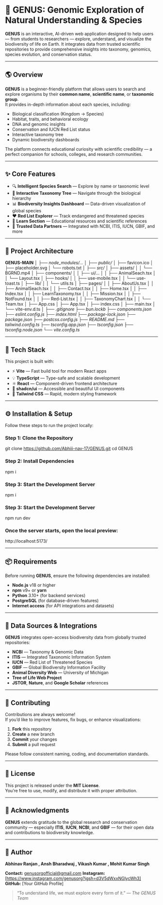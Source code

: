 # 🌿 GENUS: Genomic Exploration of Natural Understanding & Species

**GENUS** is an interactive, AI-driven web application designed to help users — from students to researchers — explore, understand, and visualize the biodiversity of life on Earth. It integrates data from trusted scientific repositories to provide comprehensive insights into taxonomy, genomics, species evolution, and conservation status.

---

## 🌎 Overview

**GENUS** is a beginner-friendly platform that allows users to search and explore organisms by their **common name**, **scientific name**, or **taxonomic group**.  
It provides in-depth information about each species, including:

- Biological classification (Kingdom → Species)
- Habitat, traits, and behavioral ecology
- DNA and genomic insights
- Conservation and IUCN Red List status
- Interactive taxonomy tree 
- Dynamic biodiversity dashboards 

The platform connects educational curiosity with scientific credibility — a perfect companion for schools, colleges, and research communities.

---

## ✨ Core Features

- 🔍 **Intelligent Species Search** — Explore by name or taxonomic level  
- 🌳 **Interactive Taxonomy Tree** — Navigate through the biological hierarchy  
- 📊 **Biodiversity Insights Dashboard** — Data-driven visualization of global species  
- ❤️ **Red List Explorer** — Track endangered and threatened species  
- 📘 **Learn Section** — Educational resources and scientific references  
- 🤝 **Trusted Data Partners** — Integrated with NCBI, ITIS, IUCN, GBIF, and more  

---

## 🧠 Project Architecture

**GENUS-MAIN**
│
├── *node_modules/...*
│ 
├── *public/*
│ ├── favicon.ico
│ ├── placeholder.svg
│ └── robots.txt
│ 
├── *src/*
│ ├── assets/
│ │ └── BGRND.mp4
│ ├── components/
│ │ ├── ui/...
│ │ ├── AnimalSeach.tsx
│ │ └── Layout.tsx
│ ├── hooks/
│ │ ├── use-mobile.tsx
│ │ └── use-toast.ts
│ ├── lib/
│ │ └── utils.ts
│ ├── pages/
│ │ ├── AboutUs.tsx
│ │ ├── AnimalSeach.tsx
│ │ ├── Contact.tsx
│ │ ├── Home.tsx
│ │ ├── Index.tsx
│ │ ├── LearnTaxonomy.tsx
│ │ ├── Mission.tsx
│ │ ├── NotFound.tsx
│ │ ├── Red-List.tsx
│ │ ├── TaxonomyChart.tsx
│ │ └── Team.tsx
│ ├── App.css
│ ├── App.tsx
│ ├── index.css
│ ├── main.tsx
│ └── vite-env.d.ts 
│
├── *.gitignore*
├── *bun.lockb*
├── *components.json*
├── *eslint.config.js*
├── *index.html*
├── *package-lock.json*
├── *package.json*
├── *postcss.config.js*
├── *README.md*
├── *tailwind.config.ts*
├── *tsconfig.app.json*
├── *tsconfig.json*
├── *tsconfig.node.json*
└── *vite.config.ts*

---

## 🧰 Tech Stack

This project is built with:

- ⚡ **Vite** — Fast build tool for modern React apps  
- 💡 **TypeScript** — Type-safe and scalable development  
- ⚛️ **React** — Component-driven frontend architecture  
- 🧩 **shadcn/ui** — Accessible and beautiful UI components  
- 🎨 **Tailwind CSS** — Rapid, modern styling framework  

---

## ⚙️ Installation & Setup

Follow these steps to run the project locally:

### Step 1: Clone the Repository

git clone https://github.com/Abhiii-nav-17/GENUS.git
cd GENUS

### Step 2: Install Dependencies

npm i

### Step 3: Start the Development Server

npm i

### Step 3: Start the Development Server

npm run dev

### Once the server starts, open the local preview:
http://localhost:5173/

---

## 📦 Requirements

Before running **GENUS**, ensure the following dependencies are installed:

- **Node.js** v18 or higher  
- **npm** v9+ or **yarn**  
- **Python** 3.10+ (for backend services)  
- **PostgreSQL** (for database-driven features)  
- **Internet access** (for API integrations and datasets)

---

## 🧬 Data Sources & Integrations

**GENUS** integrates open-access biodiversity data from globally trusted repositories:

- **NCBI** — Taxonomy & Genomic Data  
- **ITIS** — Integrated Taxonomic Information System  
- **IUCN** — Red List of Threatened Species  
- **GBIF** — Global Biodiversity Information Facility  
- **Animal Diversity Web** — University of Michigan  
- **Tree of Life Web Project**  
- **JSTOR**, **Nature**, and **Google Scholar** references  

---

## 💬 Contributing

Contributions are always welcome!  
If you’d like to improve features, fix bugs, or enhance visualizations:

1. **Fork** this repository  
2. **Create** a new branch  
3. **Commit** your changes  
4. **Submit** a pull request  

Please follow consistent naming, coding, and documentation standards.

---

## 📜 License

This project is released under the **MIT License**.  
You’re free to use, modify, and distribute it with proper attribution.

---

## 🧭 Acknowledgments

**GENUS** extends gratitude to the global research and conservation community — especially **ITIS**, **IUCN**, **NCBI**, and **GBIF** — for their open data and contributions to biodiversity knowledge.

---

## 🌟 Author

**Abhinav Ranjan , Ansh Bharadwaj , Vikash Kumar , Mohit Kumar Singh** 

**Contact:** genusorgofficial@gmail.com
**Instagram:** [https://www.instagram.com/genusorg?igsh=d3V5dWxxNGlycWh3]  
**GitHub:** [Your GitHub Profile]  

> “To understand life, we must explore every form of it.” — *The GENUS Team*

